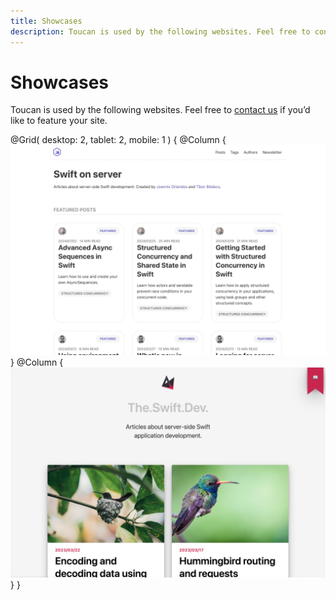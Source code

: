 ```yaml
---
title: Showcases
description: Toucan is used by the following websites. Feel free to contact us if you’d like to feature your site. 
---
```



# Showcases

Toucan is used by the following websites. Feel free to [contact us](/support/) if you’d like to feature your site.

@Grid(
    desktop: 2,
    tablet: 2,
    mobile: 1
) {
    @Column {
        [
            ![Swift on Server](./assets/swiftonserver.jpg)
        ](https://swiftonserver.com/)
    }
    @Column {
        [
            ![The.Swift.Dev](./assets/theswiftdev.jpg)
        ](https://theswiftdev.com/)
    }
}





